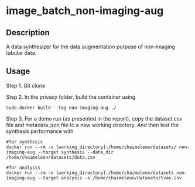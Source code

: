 # image_batch_non-imaging-aug

## Description
A data synthesizer for the data augmentation purpose of non-imaging tabular data. 

## Usage
Step 1. Git clone

Step 2. In the privacy folder, build the container using
```
sudo docker build --tag non-imaging-aug ./
```

Step 3. For a demo run (as presented in the report), copy the dataset.csv file and metadata.json file to a new working directory. And then test the synthesis performance with

```
#for synthesis
docker run --rm -v [working_directory]:/home/chaimeleon/datasets/ non-imaging-aug --target synthesis --data_dir /home/chaimeleon/datasets/data.csv

#for analysis
docker run --rm -v [working_directory]:/home/chaimeleon/datasets non-imaging-aug --target analysis -s /home/chaimeleon/datasets/tvae.csv
```

